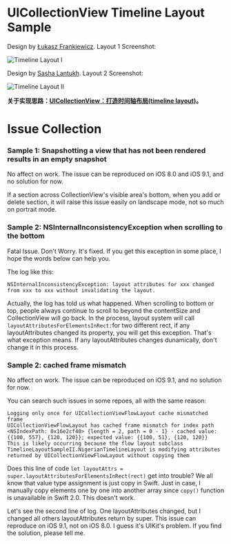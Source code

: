 # UICollectionView Timeline Layout Sample
Design by [Łukasz Frankiewicz](https://dribbble.com/shots/1885957-Gallery-UI-transitions-iPad-UI-UX-iOS). Layout 1 Screenshot:

![Timeline Layout I](https://github.com/seedante/TimelineLayout/blob/master/Timeline-Layout-I-Screenshot.jpg)

Design by [Sasha Lantukh](https://dribbble.com/shots/2247856-Save-African-History-Nigerian-Timeline). Layout 2 Screenshot:

![Timeline Layout II](https://github.com/seedante/TimelineLayout/blob/master/Timeline-Layout-II-Screenshot.jpg)

**关于实现思路：[UICollectionView：打造时间轴布局(timeline layout)](http://www.jianshu.com/p/e10d95c676a8)。**

# Issue Collection

### Sample 1: Snapshotting a view that has not been rendered results in an empty snapshot

No affect on work. The issue can be reproduced on iOS 8.0 and iOS 9.1, and no solution for now. 

If a section across CollectionView's visible area's bottom, when you add or delete section, it will raise this issue easily on landscape mode, not so much on portrait mode.

### Sample 2: NSInternalInconsistencyException when scrolling to the bottom

Fatal Issue. Don't Worry. It's fixed. If you get this exception in some place, I hope the words below can help you.

The log like this:

	NSInternalInconsistencyException: layout attributes for xxx changed from xxx to xxx without invalidating the layout.

Actually, the log has told us what happened. When scrolling to bottom or top, people always continue to scroll to beyond the contentSize and CollectionView will go back. In the process, layout system will call `layoutAttributesForElementsInRect:`for two different rect, if any layoutAttributes changed its property, you will get this exception. That's what exception means. If any layoutAttributes changes dunamically, don't change it in this process. 

### Sample 2: cached frame mismatch

No affect on work. The issue can be reproduced on iOS 9.1, and no solution for now. 

You can search such issues in some repoes, all with the same reason: 

	Logging only once for UICollectionViewFlowLayout cache mismatched frame
	UICollectionViewFlowLayout has cached frame mismatch for index path <NSIndexPath: 0x16e2cf40> {length = 2, path = 0 - 1} - cached value: {{100, 557}, {120, 120}}; expected value: {{100, 51}, {120, 120}}
	This is likely occurring because the flow layout subclass TimelineLayoutSampleII.NigerianTimelineLayout is modifying attributes returned by UICollectionViewFlowLayout without copying them


Does this line of code `let layoutAttrs =  super.layoutAttributesForElementsInRect(rect)` get into trouble? We all know that value type assignment is just copy in Swift. Just in case, I manually copy elements one by one into another array since `copy()` function is unavailable in Swift 2.0. This doesn't work. 

Let's see the second line of log. One layoutAttributes changed, but I changed all others layoutAttributes return by super. This issue can reproduce on iOS 9.1, not on iOS 8.0. I guess it's UIKit's problem. If you find the solution, please tell me.
